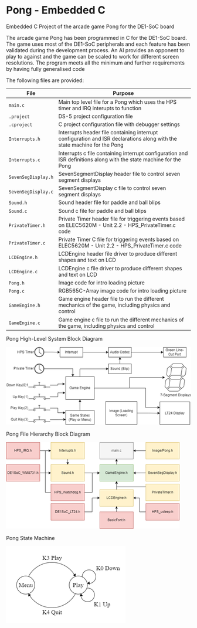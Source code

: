 # Pong - Embedded C

Embedded C Project of the arcade game Pong for the DE1-SoC board

The arcade game Pong has been programmed in C for the DE1-SoC board. The game uses most of the DE1-SoC peripherals and each feature has been validated during the development process. An AI provides an opponent to play to against and the game can be scaled to work for different screen resolutions. The program meets all the minimum and further requirements by having fully generalised code


The following files are provided:

| File | Purpose |
| ---  | --- |
| `main.c` | Main top level file for a Pong which uses the HPS timer and IRQ interupts to function |
| `.project` | DS-5 project configuration file  |
| `.cproject` | C project configuration file with debugger settings |
| `Interrupts.h` | Interrupts header file containing interrupt configuration and ISR declarations along with the state machine for the Pong  |
| `Interrupts.c` | Interrupts c file containing interrupt configuration and ISR definitions along with the state machine for the Pong |
| `SevenSegDisplay.h` | SevenSegmentDisplay header file to control seven segment displays  |
| `SevenSegDisplay.c` | SevenSegmentDisplay c file to control seven segment displays |
| `Sound.h` | Sound header file for paddle and ball blips  |
| `Sound.c` | Sound c file for paddle and ball blips |
| `PrivateTimer.h` | Private Timer header file for triggering events based on ELEC5620M - Unit 2.2 - HPS_PrivateTimer.c code |
| `PrivateTimer.c` | Private Timer C file for triggering events based on ELEC5620M - Unit 2.2 - HPS_PrivateTimer.c code |
| `LCDEngine.h` | LCDEngine header file driver to produce different shapes and text on LCD  |
| `LCDEngine.c` | LCDEngine c file driver to produce different shapes and text on LCD |
| `Pong.h` | Image code for intro loading picture  |
| `Pong.c` | RGB565C-Array image code for intro loading picture |
| `GameEngine.h` | Game engine header file to run the different mechanics of the game, including physics and control  |
| `GameEngine.c` | Game engine c file to run the different mechanics of the game, including physics and control |



Pong High-Level System Block Diagram

![alt text](https://github.com/evanso931/Pong-Embedded-C/blob/main/Pictures/Pong%20System%20Block%20Diagram.png?raw=true)

Pong File Hierarchy Block Diagram

![alt text](https://github.com/evanso931/Pong-Embedded-C/blob/main/Pictures/Pong%20File%20Hierarchy%20Block%20Diagram.png?raw=true)

Pong State Machine

![alt text](https://github.com/evanso931/Pong-Embedded-C/blob/main/Pictures/Pong%20State%20Machine.png?raw=true)
